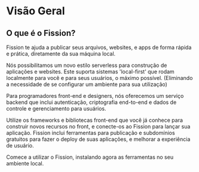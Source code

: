 # Visão Geral

## O que é o Fission?

Fission te ajuda a publicar seus arquivos, websites, e apps de forma rápida e prática, diretamente da sua máquina local.

Nós possibilitamos um novo estilo serverless para construção de aplicações e websites. Este suporta sistemas 'local-first' que rodam localmente para você e para seus usuários, o máximo possível. (Eliminando a necessidade de se configurar um ambiente para sua utilização)

Para programadores front-end e designers, nós oferecemos um serviço backend que inclui autenticação, criptografia end-to-end e dados de controle e gerenciamento para usuários.

Utilize os frameworks e bibliotecas front-end que você já conhece para construir novos recursos no front, e conecte-os ao Fission para lançar sua aplicação. Fission inclui ferramentas para publicação e subdomínios gratuitos para fazer o deploy de suas aplicações, e melhorar a experiência de usuário. 

Comece a utilizar o Fission, instalando agora as ferramentas no seu ambiente local.

